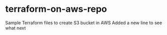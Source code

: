 # terraform-on-aws-repo
Sample Terraform files to create S3 bucket in AWS
Added a new line to see what next
